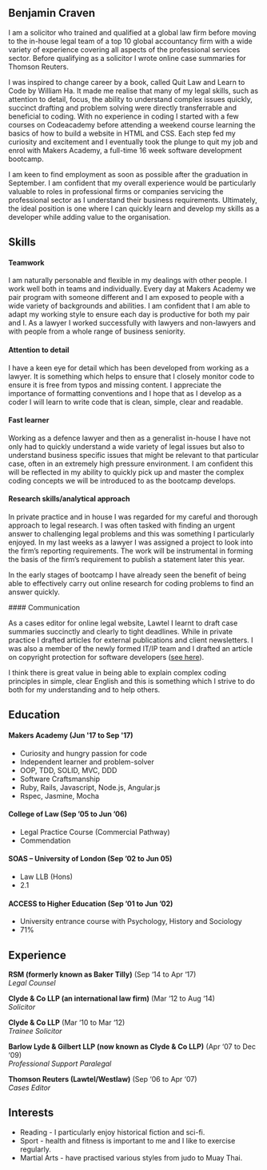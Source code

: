 ## Benjamin Craven

I am a solicitor who trained and qualified at a global law firm before moving to the in-house legal team of a top 10 global accountancy firm with a wide variety of experience covering all aspects of the professional services sector. Before qualifying as a solicitor I wrote online case summaries for Thomson Reuters.
I was inspired to change career by a book, called Quit Law and Learn to Code by William Ha. It made me realise that many of my legal skills, such as attention to detail, focus, the ability to understand complex issues quickly, succinct drafting and problem solving were directly transferrable and beneficial to coding. With no experience in coding I started with a few courses on Codeacademy before attending a weekend course learning the basics of how to build a website in HTML and CSS. Each step fed my curiosity and excitement and I eventually took the plunge to quit my job and enrol with Makers Academy, a full-time 16 week software development bootcamp.
I am keen to find employment as soon as possible after the graduation in September. I am confident that my overall experience would be particularly valuable to roles in professional firms or companies servicing the professional sector as I understand their business requirements. Ultimately, the ideal position is one where I can quickly learn and develop my skills as a developer while adding value to the organisation.

## Skills

#### Teamwork

I am naturally personable and flexible in my dealings with other people. I work well both in teams and individually. Every day at Makers Academy we pair program with someone different and I am exposed to people with a wide variety of backgrounds and abilities. I am confident that I am able to adapt my working style to ensure each day is productive for both my pair and I. As a lawyer I worked successfully with lawyers and non-lawyers and with people from a whole range of business seniority.

#### Attention to detail

I have a keen eye for detail which has been developed from working as a lawyer. It is something which helps to ensure that I closely monitor code to ensure it is free from typos and missing content. I appreciate the importance of formatting conventions and I hope that as I develop as a coder I will learn to write code that is clean, simple, clear and readable.

#### Fast learner

Working as a defence lawyer and then as a generalist in-house I have not only had to quickly understand a wide variety of legal issues but also to understand business specific issues that might be relevant to that particular case, often in an extremely high pressure environment. I am confident this will be reflected in my ability to quickly pick up and master the complex coding concepts we will be introduced to as the bootcamp develops.

#### Research skills/analytical approach

In private practice and in house I was regarded for my careful and thorough approach to legal research. I was often tasked with finding an urgent answer to challenging legal problems and this was something I particularly enjoyed. In my last weeks as a lawyer I was assigned a project to look into the firm’s reporting requirements. The work will be instrumental in forming the basis of the firm’s requirement to publish a statement later this year.

In the early stages of bootcamp I have already seen the benefit of being able to effectively carry out online research for coding problems to find an answer quickly.

#### Communication

As a cases editor for online legal website, Lawtel I learnt to draft case summaries succinctly and clearly to tight deadlines. While in private practice I drafted articles for external publications and client newsletters. I was also a member of the newly formed IT/IP team and I drafted an article on copyright protection for software developers ([see here](http://www.mondaq.co.uk/uk/x/181208/Copyright/SAS+No+Copyright+SOS+For+Software+Developers "Mondaq Article")).

I think there is great value in being able to explain complex coding principles in simple, clear English and this is something which I strive to do both for my understanding and to help others.

## Education

#### Makers Academy (Jun '17 to Sep '17)

- Curiosity and hungry passion for code
- Independent learner and problem-solver
- OOP, TDD, SOLID, MVC, DDD
- Software Craftsmanship
- Ruby, Rails, Javascript, Node.js, Angular.js
- Rspec, Jasmine, Mocha

#### College of Law (Sep ’05 to Jun ’06)

-	Legal Practice Course (Commercial Pathway)
-	Commendation

#### SOAS – University of London (Sep ’02 to Jun 05)

-	Law LLB (Hons)
-	2.1

#### ACCESS to Higher Education (Sep ’01 to Jun ’02)

- University entrance course with Psychology, History and Sociology
-	71%

## Experience

**RSM (formerly known as Baker Tilly)** (Sep ‘14 to Apr ‘17)    
*Legal Counsel*  

**Clyde & Co LLP (an international law firm)** (Mar ‘12 to Aug ‘14)    
*Solicitor*

**Clyde & Co LLP** (Mar ‘10 to Mar ‘12)    
*Trainee Solicitor*

**Barlow Lyde & Gilbert LLP (now known as Clyde & Co LLP)** (Apr ‘07 to Dec ‘09)    
*Professional Support Paralegal*

**Thomson Reuters (Lawtel/Westlaw)** (Sep ‘06 to Apr ‘07)    
*Cases Editor*

## Interests

- Reading	-	I particularly enjoy historical fiction and sci-fi.
- Sport	-	health and fitness is important to me and I like to exercise regularly.
- Martial Arts	- have practised various styles from judo to Muay Thai.
